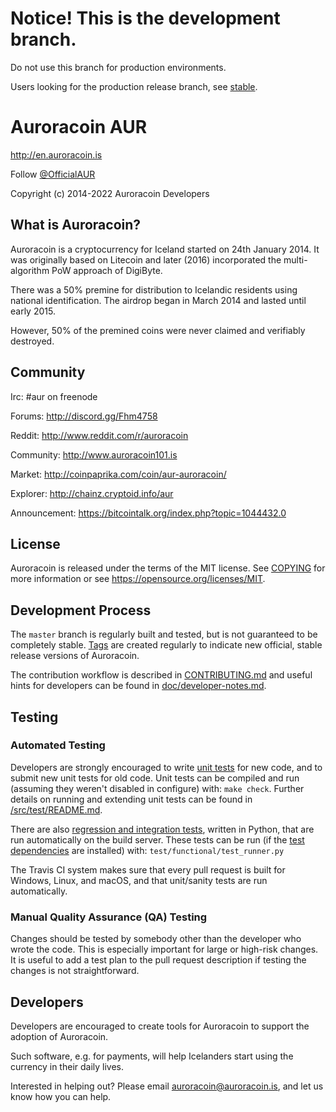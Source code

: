 # Notice! This is the development branch.

Do not use this branch for production environments. 

Users looking for the production release branch, see [stable](https://github.com/aurarad/Auroracoin/tree/stable).


# Auroracoin AUR

http://en.auroracoin.is

Follow [@OfficialAUR](https://twitter.com/OfficialAUR)

Copyright (c) 2014-2022 Auroracoin Developers


## What is Auroracoin?

Auroracoin is a cryptocurrency for Iceland started on 24th January 2014. 
It was originally based on Litecoin and later (2016) incorporated the multi-algorithm PoW approach of DigiByte.

There was a 50% premine for distribution to Icelandic residents using national identification. 
The airdrop began in March 2014 and lasted until early 2015.

However, 50% of the premined coins were never claimed and verifiably destroyed.


## Community

Irc: #aur on freenode

Forums: http://discord.gg/Fhm4758

Reddit: http://www.reddit.com/r/auroracoin

Community: http://www.auroracoin101.is

Market: http://coinpaprika.com/coin/aur-auroracoin/

Explorer: http://chainz.cryptoid.info/aur

Announcement: https://bitcointalk.org/index.php?topic=1044432.0

## License

Auroracoin is released under the terms of the MIT license. See [COPYING](COPYING) for more
information or see https://opensource.org/licenses/MIT.

## Development Process

The `master` branch is regularly built and tested, but is not guaranteed to be
completely stable. [Tags](https://github.com/aurarad/auroracoin/tags) are created
regularly to indicate new official, stable release versions of Auroracoin.

The contribution workflow is described in [CONTRIBUTING.md](CONTRIBUTING.md)
and useful hints for developers can be found in [doc/developer-notes.md](doc/developer-notes.md).

## Testing

### Automated Testing

Developers are strongly encouraged to write [unit tests](src/test/README.md) for new code, and to
submit new unit tests for old code. Unit tests can be compiled and run
(assuming they weren't disabled in configure) with: `make check`. Further details on running
and extending unit tests can be found in [/src/test/README.md](/src/test/README.md).

There are also [regression and integration tests](/test), written in Python, that are run automatically on the build server.
These tests can be run (if the [test dependencies](/test) are installed) with: `test/functional/test_runner.py`

The Travis CI system makes sure that every pull request is built for Windows, Linux, and macOS, and that unit/sanity tests are run automatically.

### Manual Quality Assurance (QA) Testing

Changes should be tested by somebody other than the developer who wrote the
code. This is especially important for large or high-risk changes. It is useful
to add a test plan to the pull request description if testing the changes is
not straightforward.


## Developers

Developers are encouraged to create tools for Auroracoin to support the adoption of Auroracoin. 

Such software, e.g. for payments, will help Icelanders start using the currency in their daily lives.

Interested in helping out? Please email auroracoin@auroracoin.is, and let us know how you can help.

